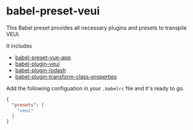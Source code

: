 # babel-preset-veui

This Babel preset provides all necessary plugins and presets to transpile VEUI.

It includes

* [babel-preset-vue-app](https://github.com/vuejs/babel-preset-vue-app)
* [babel-plugin-veui](../babel-plugin-veui)
* [babel-plugin-lodash](https://github.com/lodash/babel-plugin-lodash)
* [babel-plugin-transform-class-properties](https://babeljs.io/docs/en/babel-plugin-transform-class-properties/)

Add the following configuation in your `.babelrc` file and it's ready to go.

```json
{
  "presets": [
    "veui"
  ]
}
```
